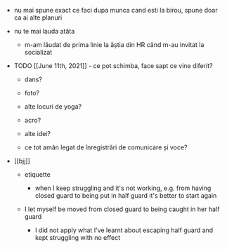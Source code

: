 - nu mai spune exact ce faci dupa munca cand esti la birou, spune doar ca ai alte planuri

- nu te mai lauda atâta
	 - m-am lăudat de prima linie la ăștia din HR când m-au invitat la socializat

- TODO [[June 11th, 2021]] - ce pot schimba, face sapt ce vine diferit?
	 - dans?

	 - foto?

	 - alte locuri de yoga?

	 - acro?

	 - alte idei?

	 - ce tot amân legat de înregistrări de comunicare și voce?

- [[bjj]]
	 - etiquette
		 - when I keep struggling and it's not working, e.g. from having closed guard to being put in half guard it's better to start again 

	 - I let myself be moved from closed guard to being caught in her half guard
		 - I did not apply what I've learnt about escaping half guard and kept struggling with no effect
